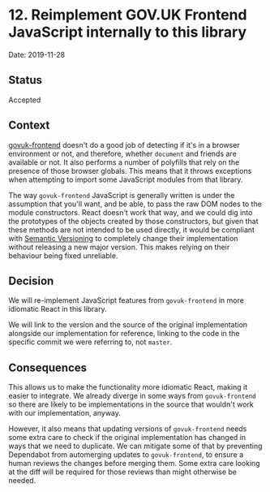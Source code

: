 # 12. Reimplement GOV.UK Frontend JavaScript internally to this library

Date: 2019-11-28

## Status

Accepted

## Context

[govuk-frontend](https://github.com/alphagov/govuk-frontend) doesn't do a good
job of detecting if it's in a browser environment or not, and therefore, whether
`document` and friends are available or not. It also performs a number of
polyfills that rely on the presence of those browser globals. This means that it
throws exceptions when attempting to import some JavaScript modules from that
library.

The way `govuk-frontend` JavaScript is generally written is under the assumption
that you'll want, and be able, to pass the raw DOM nodes to the module
constructors. React doesn't work that way, and we could dig into the prototypes
of the objects created by those constructors, but given that these methods are
not intended to be used directly, it would be compliant with
[Semantic Versioning](https://semver.org/spec/v2.0.0.html) to completely change
their implementation without releasing a new major version. This makes relying
on their behaviour being fixed unreliable.

## Decision

We will re-implement JavaScript features from `govuk-frontend` in more idiomatic
React in this library.

We will link to the version and the source of the original implementation
alongside our implementation for reference, linking to the code in the specific
commit we were referring to, not `master`.

## Consequences

This allows us to make the functionality more idiomatic React, making it easier
to integrate. We already diverge in some ways from `govuk-frontend` so there are
likely to be implementations in the source that wouldn't work with our
implementation, anyway.

However, it also means that updating versions of `govuk-frontend` needs some
extra care to check if the original implementation has changed in ways that we
need to duplicate. We can mitigate some of that by preventing Dependabot from
automerging updates to `govuk-frontend`, to ensure a human reviews the changes
before merging them. Some extra care looking at the diff will be required for
those reviews than might otherwise be needed.
